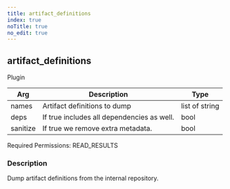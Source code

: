 ```yaml
---
title: artifact_definitions
index: true
noTitle: true
no_edit: true
---
```




<div class="vql_item"></div>


## artifact_definitions
<span class='vql_type label label-warning pull-right page-header'>Plugin</span>



<div class="vqlargs"></div>

Arg | Description | Type
----|-------------|-----
names|Artifact definitions to dump|list of string
deps|If true includes all dependencies as well.|bool
sanitize|If true we remove extra metadata.|bool

Required Permissions: 
<span class="linkcolour label label-success">READ_RESULTS</span>

### Description

Dump artifact definitions from the internal repository.

